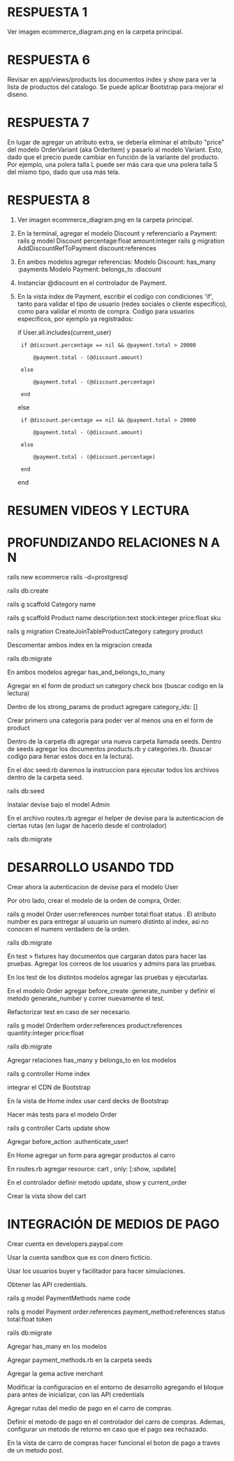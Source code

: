 
# RESPUESTA 1

Ver imagen ecommerce_diagram.png en la carpeta principal.

# RESPUESTA 6

Revisar en app/views/products los documentos index y show para ver la lista de productos del catalogo. Se puede aplicar Bootstrap para mejorar el diseno.

# RESPUESTA 7

En lugar de agregar un atributo extra, se debería eliminar el atributo "price" del modelo OrderVariant (aka OrderItem) y pasarlo al modelo Variant. Esto, dado que el precio puede cambiar en función de la variante del producto. Por ejemplo, una polera talla L puede ser más cara que una polera talla S del mismo tipo, dado que usa más tela.


# RESPUESTA 8

1. Ver imagen ecommerce_diagram.png en la carpeta principal.

2. En la terminal, agregar el modelo Discount y referenciarlo a Payment:
rails g model Discount percentage:float amount:integer
rails g migration AddDiscountRefToPayment discount:references

3. En ambos modelos agregar referencias:
Modelo Discount: has_many :payments
Modelo Payment: belongs_to :discount

4. Instanciar @discount en el controlador de Payment.

5. En la vista index de Payment, escribir el codigo con condiciones 'if', tanto para validar el tipo de usuario (redes sociales o cliente especifico), como para validar el monto de compra. Codigo para usuarios especificos, por ejemplo ya registrados:

    if User.all.includes(current_user)

        if @discount.percentage == nil && @payment.total > 20000

            @payment.total - (@discount.amount)

        else

            @payment.total - (@discount.percentage)

        end

    else 

        if @discount.percentage == nil && @payment.total > 20000

            @payment.total - (@discount.amount)

        else

            @payment.total - (@discount.percentage)

        end

    end


# RESUMEN VIDEOS Y LECTURA

# PROFUNDIZANDO RELACIONES N A N

rails new ecommerce rails -d=prostgresql

rails db:create

rails g scaffold Category name

rails g scaffold Product name description:text stock:integer price:float sku

rails g migration CreateJoinTableProductCategory category product

Descomentar ambos index en la migracion creada

rails db:migrate

En ambos modelos agregar has_and_belongs_to_many

Agregar en el form de product un category check box (buscar codigo en la lectura)

Dentro de los strong_params de product agregare category_ids: []

Crear primero una categoria para poder ver al menos una en el form de product

Dentro de la carpeta db agregar una nueva carpeta llamada seeds. Dentro de seeds agregar los documentos products.rb y categories.rb. (buscar codigo para llenar estos docs en la lectura).

En el doc seed.rb daremos la instruccion para ejecutar todos los archivos dentro de la carpeta seed. 

rails db:seed

Instalar devise bajo el model Admin

En el archivo routes.rb agregar el helper de devise para la autenticacion de ciertas rutas (en lugar de hacerlo desde el controlador)

rails db:migrate

# DESARROLLO USANDO TDD

Crear ahora la autenticacion de devise para el modelo User

Por otro lado, crear el modelo de la orden de compra, Order.

rails g model Order user:references number total:float status . El atributo number es para entregar al usuario un numero distinto al index, asi no conocen el numero verdadero de la orden.

rails db:migrate

En test > fixtures hay documentos que cargaran datos para hacer las pruebas. Agregar los correos de los usuarios y admins para las pruebas.

En los test de los distintos modelos agregar las pruebas y ejecutarlas.

En el modelo Order agregar before_create :generate_number y definir el metodo generate_number y correr nuevamente el test.

Refactorizar test en caso de ser necesario.

rails g model OrderItem order:references product:references quantity:integer price:float 

rails db:migrate

Agregar relaciones has_many y belongs_to en los modelos

rails g controller Home index

integrar el CDN de Bootstrap

En la vista de Home index usar card decks de Bootstrap

Hacer más tests para el modelo Order

rails g controller Carts update show

Agregar before_action :authenticate_user!

En Home agregar un form para agregar productos al carro

En routes.rb agregar resource: cart , only: [:show, :update]

En el controlador definir metodo update, show y current_order

Crear la vista show del cart

# INTEGRACIÓN DE MEDIOS DE PAGO

Crear cuenta en developers.paypal.com

Usar la cuenta sandbox que es con dinero ficticio.

Usar los usuarios buyer y facilitador para hacer simulaciones.

Obtener las API credentials.

rails g model PaymentMethods name code

rails g model Payment order:references payment_method:references status total:float token

rails db:migrate

Agregar has_many en los modelos

Agregar payment_methods.rb en la carpeta seeds

Agregar la gema active merchant

Modificar la configuracion en el entorno de desarrollo agregando el bloque para antes de inicializar, con las API credentials

 Agregar rutas del medio de pago en el carro de compras. 
 
 Definir el metodo de pago en el controlador del carro de compras. Ademas, configurar un metodo de retorno en caso que el pago sea rechazado.

En la vista de carro de compras hacer funcional el boton de pago a traves de un metodo post.

